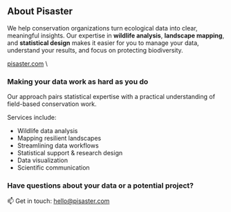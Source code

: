 ## About Pisaster
We help conservation organizations turn ecological data into clear, meaningful insights. Our expertise in **wildlife analysis**, **landscape mapping**, and **statistical design** makes it easier for you to manage your data, understand your results, and focus on protecting biodiversity.

[pisaster.com](https://pisaster.com/) \

### Making your data work as hard as you do
Our approach pairs statistical expertise with a practical understanding of field-based conservation work.

Services include:

-   Wildlife data analysis
-   Mapping resilient landscapes
-   Streamlining data workflows
-   Statistical support & research design
-   Data visualization
-   Scientific communication

### Have questions about your data or a potential project? 

📫 Get in touch: hello@pisaster.com
